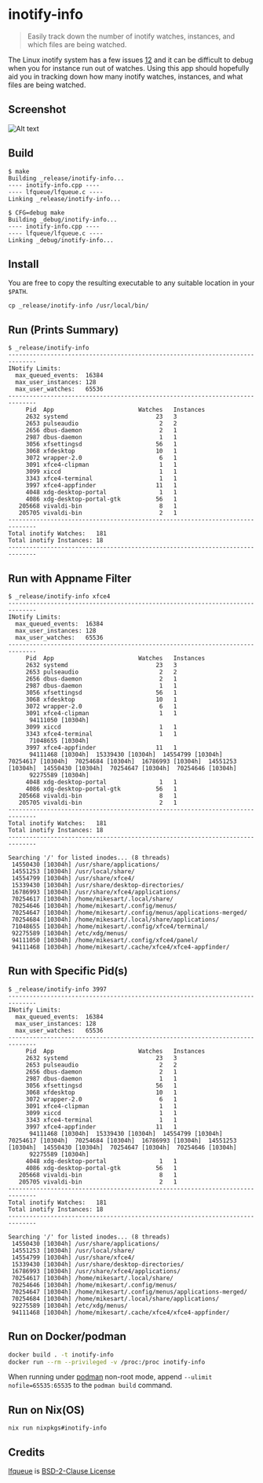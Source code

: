 # inotify-info
> Easily track down the number of inotify watches, instances, and which files are being watched.

The Linux inotify system has a few issues [1][problem1][2][problem2] and it can be difficult to debug when you for instance run out of watches. Using this app should hopefully aid you in tracking down how many inotify watches, instances, and what files are being watched.

## Screenshot
![Alt text](images/inotify-info.png?raw=true "inotify-info")

## Build
```
$ make
Building _release/inotify-info...
---- inotify-info.cpp ----
---- lfqueue/lfqueue.c ----
Linking _release/inotify-info...
```
```
$ CFG=debug make
Building _debug/inotify-info...
---- inotify-info.cpp ----
---- lfqueue/lfqueue.c ----
Linking _debug/inotify-info...
```

## Install
You are free to copy the resulting executable to any suitable location in your `$PATH`.
```
cp _release/inotify-info /usr/local/bin/
```

## Run (Prints Summary)
```
$ _release/inotify-info 
------------------------------------------------------------------------------
INotify Limits:
  max_queued_events:  16384
  max_user_instances: 128
  max_user_watches:   65536
------------------------------------------------------------------------------
     Pid  App                        Watches   Instances
     2632 systemd                         23   3
     2653 pulseaudio                       2   2
     2656 dbus-daemon                      2   1
     2987 dbus-daemon                      1   1
     3056 xfsettingsd                     56   1
     3068 xfdesktop                       10   1
     3072 wrapper-2.0                      6   1
     3091 xfce4-clipman                    1   1
     3099 xiccd                            1   1
     3343 xfce4-terminal                   1   1
     3997 xfce4-appfinder                 11   1
     4048 xdg-desktop-portal               1   1
     4086 xdg-desktop-portal-gtk          56   1
   205668 vivaldi-bin                      8   1
   205705 vivaldi-bin                      2   1
------------------------------------------------------------------------------
Total inotify Watches:   181
Total inotify Instances: 18
------------------------------------------------------------------------------
```

## Run with Appname Filter
```
$ _release/inotify-info xfce4
------------------------------------------------------------------------------
INotify Limits:
  max_queued_events:  16384
  max_user_instances: 128
  max_user_watches:   65536
------------------------------------------------------------------------------
     Pid  App                        Watches   Instances
     2632 systemd                         23   3
     2653 pulseaudio                       2   2
     2656 dbus-daemon                      2   1
     2987 dbus-daemon                      1   1
     3056 xfsettingsd                     56   1
     3068 xfdesktop                       10   1
     3072 wrapper-2.0                      6   1
     3091 xfce4-clipman                    1   1
      94111050 [10304h]
     3099 xiccd                            1   1
     3343 xfce4-terminal                   1   1
      71048655 [10304h]
     3997 xfce4-appfinder                 11   1
      94111468 [10304h]  15339430 [10304h]  14554799 [10304h]  70254617 [10304h]  70254684 [10304h]  16786993 [10304h]  14551253 [10304h]  14550430 [10304h]  70254647 [10304h]  70254646 [10304h]
      92275589 [10304h]
     4048 xdg-desktop-portal               1   1
     4086 xdg-desktop-portal-gtk          56   1
   205668 vivaldi-bin                      8   1
   205705 vivaldi-bin                      2   1
------------------------------------------------------------------------------
Total inotify Watches:   181
Total inotify Instances: 18
------------------------------------------------------------------------------

Searching '/' for listed inodes... (8 threads)
 14550430 [10304h] /usr/share/applications/
 14551253 [10304h] /usr/local/share/
 14554799 [10304h] /usr/share/xfce4/
 15339430 [10304h] /usr/share/desktop-directories/
 16786993 [10304h] /usr/share/xfce4/applications/
 70254617 [10304h] /home/mikesart/.local/share/
 70254646 [10304h] /home/mikesart/.config/menus/
 70254647 [10304h] /home/mikesart/.config/menus/applications-merged/
 70254684 [10304h] /home/mikesart/.local/share/applications/
 71048655 [10304h] /home/mikesart/.config/xfce4/terminal/
 92275589 [10304h] /etc/xdg/menus/
 94111050 [10304h] /home/mikesart/.config/xfce4/panel/
 94111468 [10304h] /home/mikesart/.cache/xfce4/xfce4-appfinder/
```
## Run with Specific Pid(s)
```
$ _release/inotify-info 3997
------------------------------------------------------------------------------
INotify Limits:
  max_queued_events:  16384
  max_user_instances: 128
  max_user_watches:   65536
------------------------------------------------------------------------------
     Pid  App                        Watches   Instances
     2632 systemd                         23   3
     2653 pulseaudio                       2   2
     2656 dbus-daemon                      2   1
     2987 dbus-daemon                      1   1
     3056 xfsettingsd                     56   1
     3068 xfdesktop                       10   1
     3072 wrapper-2.0                      6   1
     3091 xfce4-clipman                    1   1
     3099 xiccd                            1   1
     3343 xfce4-terminal                   1   1
     3997 xfce4-appfinder                 11   1
      94111468 [10304h]  15339430 [10304h]  14554799 [10304h]  70254617 [10304h]  70254684 [10304h]  16786993 [10304h]  14551253 [10304h]  14550430 [10304h]  70254647 [10304h]  70254646 [10304h]
      92275589 [10304h]
     4048 xdg-desktop-portal               1   1
     4086 xdg-desktop-portal-gtk          56   1
   205668 vivaldi-bin                      8   1
   205705 vivaldi-bin                      2   1
------------------------------------------------------------------------------
Total inotify Watches:   181
Total inotify Instances: 18
------------------------------------------------------------------------------

Searching '/' for listed inodes... (8 threads)
 14550430 [10304h] /usr/share/applications/
 14551253 [10304h] /usr/local/share/
 14554799 [10304h] /usr/share/xfce4/
 15339430 [10304h] /usr/share/desktop-directories/
 16786993 [10304h] /usr/share/xfce4/applications/
 70254617 [10304h] /home/mikesart/.local/share/
 70254646 [10304h] /home/mikesart/.config/menus/
 70254647 [10304h] /home/mikesart/.config/menus/applications-merged/
 70254684 [10304h] /home/mikesart/.local/share/applications/
 92275589 [10304h] /etc/xdg/menus/
 94111468 [10304h] /home/mikesart/.cache/xfce4/xfce4-appfinder/
```

## Run on Docker/podman

```sh
docker build . -t inotify-info
docker run --rm --privileged -v /proc:/proc inotify-info
```

When running under [podman][podman] non-root mode, append `--ulimit
nofile=65535:65535` to the `podman build` command.

## Run on Nix(OS)

```
nix run nixpkgs#inotify-info
```

## Credits

[lfqueue][lfqueue] is [BSD-2-Clause License][bsd]


[problem1]: https://code.visualstudio.com/docs/setup/linux#_visual-studio-code-is-unable-to-watch-for-file-changes-in-this-large-workspace-error-enospc  
[problem2]: https://unix.stackexchange.com/questions/15509/whos-consuming-my-inotify-resources  
[lfqueue]:  https://github.com/Taymindis/lfqueue
[bsd]:      https://github.com/Taymindis/lfqueue/blob/master/LICENSE
[podman]:   https://podman.io/

